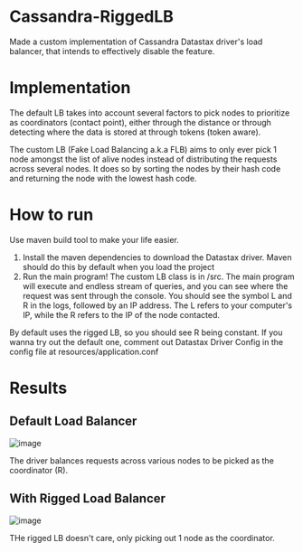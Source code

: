 # Cassandra-RiggedLB
Made a custom implementation of Cassandra Datastax driver's load balancer, that intends to effectively disable the feature.

# Implementation
The default LB takes into account several factors to pick nodes to prioritize as coordinators (contact point), either through the distance or through detecting where the data is stored at through tokens (token aware).

The custom LB (Fake Load Balancing a.k.a FLB) aims to only ever pick 1 node amongst the list of alive nodes instead of distributing the requests across several nodes. It does so by sorting the nodes by their hash code and returning the node with the lowest hash code.

# How to run
Use maven build tool to make your life easier.
1. Install the maven dependencies to download the Datastax driver. Maven should do this by default when you load the project
2. Run the main program! The custom LB class is in /src. The main program will execute and endless stream of queries, and you can see where the request was sent through the console. You should see the symbol L and R in the logs, followed by an IP address. The L refers to your computer's IP, while the R refers to the IP of the node contacted.

By default uses the rigged LB, so you should see R being constant. 
If you wanna try out the default one, comment out Datastax Driver Config in the config file at resources/application.conf

# Results

## Default Load Balancer
![image](https://user-images.githubusercontent.com/75229742/218656084-82a6d149-d98f-42f9-acf4-174698663e7f.png)

The driver balances requests across various nodes to be picked as the coordinator (R).

## With Rigged Load Balancer
![image](https://user-images.githubusercontent.com/75229742/218656123-2692f659-4ba0-43dd-b563-47229d381757.png)

THe rigged LB doesn't care, only picking out 1 node as the coordinator.
